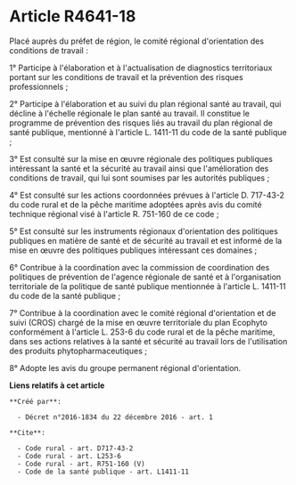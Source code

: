 # Article R4641-18

Placé auprès du préfet de région, le comité régional d'orientation des conditions de travail : 

1° Participe à l'élaboration et à l'actualisation de diagnostics territoriaux portant sur les conditions de travail et la
prévention des risques professionnels ; 

2° Participe à l'élaboration et au suivi du plan régional santé au travail, qui décline à l'échelle régionale le plan santé
au travail. Il constitue le programme de prévention des risques liés au travail du plan régional de santé publique, mentionné
à l'article L. 1411-11 du code de la santé publique ; 

3° Est consulté sur la mise en œuvre régionale des politiques publiques intéressant la santé et la sécurité au travail ainsi
que l'amélioration des conditions de travail, qui lui sont soumises par les autorités publiques ; 

4° Est consulté sur les actions coordonnées prévues à l'article D. 717-43-2 du code rural et de la pêche maritime adoptées
après avis du comité technique régional visé à l'article R. 751-160 de ce code ; 

5° Est consulté sur les instruments régionaux d'orientation des politiques publiques en matière de santé et de sécurité au
travail et est informé de la mise en œuvre des politiques publiques intéressant ces domaines ; 

6° Contribue à la coordination avec la commission de coordination des politiques de prévention de l'agence régionale de santé
et à l'organisation territoriale de la politique de santé publique mentionnée à l'article L. 1411-11 du code de la santé
publique ; 

7° Contribue à la coordination avec le comité régional d'orientation et de suivi (CROS) chargé de la mise en œuvre
territoriale du plan Ecophyto conformément à l'article L. 253-6 du code rural et de la pêche maritime, dans ses actions
relatives à la santé et sécurité au travail lors de l'utilisation des produits phytopharmaceutiques ; 

8° Adopte les avis du groupe permanent régional d'orientation.

**Liens relatifs à cet article**

	**Créé par**:

	  - Décret n°2016-1834 du 22 décembre 2016 - art. 1

	**Cite**:

	  - Code rural - art. D717-43-2
	  - Code rural - art. L253-6
	  - Code rural - art. R751-160 (V)
	  - Code de la santé publique - art. L1411-11

